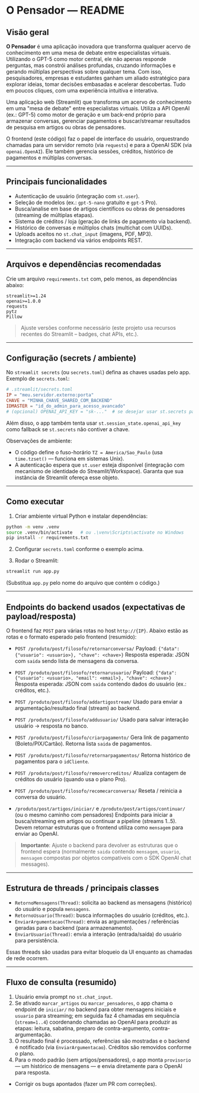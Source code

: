 # O Pensador — README

## Visão geral

**O Pensador** é uma aplicação inovadora que transforma qualquer acervo de conhecimento em uma mesa de debate entre especialistas virtuais. Utilizando o GPT-5 como motor central, ele não apenas responde perguntas, mas constrói análises profundas, cruzando informações e gerando múltiplas perspectivas sobre qualquer tema. Com isso, pesquisadores, empresas e estudantes ganham um aliado estratégico para explorar ideias, tomar decisões embasadas e acelerar descobertas. Tudo em poucos cliques, com uma experiência intuitiva e interativa.

Uma aplicação web (Streamlit) que transforma um acervo de conhecimento em uma "mesa de debate" entre especialistas virtuais. Utiliza a API OpenAI (ex.: GPT-5) como motor de geração e um back-end próprio para armazenar conversas, gerenciar pagamentos e buscar/streamar resultados de pesquisa em artigos ou obras de pensadores.

O frontend (este código) faz o papel de interface do usuário, orquestrando chamadas para um servidor remoto (via `requests`) e para a OpenAI SDK (via `openai.OpenAI`). Ele também gerencia sessões, créditos, histórico de pagamentos e múltiplas conversas.

---

## Principais funcionalidades

* Autenticação de usuário (integração com `st.user`).
* Seleção de modelos (ex.: `gpt-5-nano` gratuito e `gpt-5` Pro).
* Busca/analise em base de artigos científicos ou obras de pensadores (streaming de múltiplas etapas).
* Sistema de créditos / loja (geração de links de pagamento via backend).
* Histórico de conversas e múltiplos chats (multichat com UUIDs).
* Uploads aceitos no `st.chat_input` (imagens, PDF, MP3).
* Integração com backend via vários endpoints REST.

---

## Arquivos e dependências recomendadas

Crie um arquivo `requirements.txt` com, pelo menos, as dependências abaixo:

```
streamlit>=1.24
openai>=1.0.0
requests
pytz
Pillow
```

> Ajuste versões conforme necessário (este projeto usa recursos recentes do Streamlit – badges, chat APIs, etc.).

---

## Configuração (secrets / ambiente)

No `streamlit secrets` (ou `secrets.toml`) defina as chaves usadas pelo app. Exemplo de `secrets.toml`:

```toml
# .streamlit/secrets.toml
IP = "meu.servidor.externo:porta"
CHAVE = "MINHA_CHAVE_SHARED_COM_BACKEND"
IDMASTER = "id_do_admin_para_acesso_avancado"
# (opcional) OPENAI_API_KEY = "sk-..."  # se desejar usar st.secrets para chave OpenAI
```

Além disso, o app também tenta usar `st.session_state.openai_api_key` como fallback se `st.secrets` não contiver a chave.

Observações de ambiente:

* O código define o fuso-horário `TZ = America/Sao_Paulo` (usa `time.tzset()` — funciona em sistemas Unix).
* A autenticação espera que `st.user` esteja disponível (integração com mecanismo de identidade do Streamlit/Workspace). Garanta que sua instância de Streamlit ofereça esse objeto.

---

## Como executar

1. Criar ambiente virtual Python e instalar dependências:

```bash
python -m venv .venv
source .venv/bin/activate   # ou .\venv\Scripts\activate no Windows
pip install -r requirements.txt
```

2. Configurar `secrets.toml` conforme o exemplo acima.

3. Rodar o Streamlit:

```bash
streamlit run app.py
```

(Substitua `app.py` pelo nome do arquivo que contém o código.)

---

## Endpoints do backend usados (expectativas de payload/resposta)

O frontend faz `POST` para várias rotas no host `http://{IP}`. Abaixo estão as rotas e o formato esperado pelo frontend (resumido):

* `POST /produto/post/filosofo/retornarconversa/`
  Payload: `{"data": {"usuario": <usuario>}, "chave": <chave>}`
  Resposta esperada: JSON com `saida` sendo lista de mensagens da conversa.

* `POST /produto/post/filosofo/retornarusuario/`
  Payload: `{"data": {"usuario": <usuario>, "email": <email>}, "chave": <chave>}`
  Resposta esperada: JSON com `saida` contendo dados do usuário (ex.: créditos, etc.).

* `POST /produto/post/filosofo/addartigostream/`
  Usado para enviar a argumentação/resultado final (stream) ao backend.

* `POST /produto/post/filosofo/addusuario/`
  Usado para salvar interação usuário -> resposta no banco.

* `POST /produto/post/filosofo/criarpagamento/`
  Gera link de pagamento (Boleto/PIX/Cartão). Retorna lista `saida` de pagamentos.

* `POST /produto/post/filosofo/retornarpagamentos/`
  Retorna histórico de pagamentos para o `idCliente`.

* `POST /produto/post/filosofo/removercreditos/`
  Atualiza contagem de créditos do usuário (quando usa o plano Pro).

* `POST /produto/post/filosofo/recomecarconversa/`
  Reseta / reinicia a conversa do usuário.

* `/produto/post/artigos/iniciar/` e `/produto/post/artigos/continuar/` (ou o mesmo caminho com pensadores)
  Endpoints para iniciar a busca/streaming em artigos ou continuar a pipeline (streams 1..5). Devem retornar estruturas que o frontend utiliza como `mensagem` para enviar ao OpenAI.

> **Importante**: Ajuste o backend para devolver as estruturas que o frontend espera (normalmente `saida` contendo `mensagem`, `usuario`, `mensagem` compostas por objetos compatíveis com o SDK OpenAI chat messages).

---

## Estrutura de threads / principais classes

* `RetornoMensagens(Thread)`: solicita ao backend as mensagens (histórico) do usuário e popula `mensagens`.
* `RetornoUsuario(Thread)`: busca informações do usuário (créditos, etc.).
* `EnviarArgumentacao(Thread)`: envia as argumentações / referências geradas para o backend (para armazenamento).
* `EnviarUsuario(Thread)`: envia a interação (entrada/saída) do usuário para persistência.

Essas threads são usadas para evitar bloqueio da UI enquanto as chamadas de rede ocorrem.

---

## Fluxo de consulta (resumido)

1. Usuário envia prompt no `st.chat_input`.
2. Se ativado `marcar_artigos` ou `marcar_pensadores`, o app chama o endpoint de `iniciar/` no backend para obter mensagens iniciais e `usuario` para streaming; em seguida faz 4 chamadas em sequência (`stream=1..4`) coordenando chamadas ao OpenAI para produzir as etapas: leitura, sabatina, preparo de contra-argumento, contra-argumentação.
3. O resultado final é processado, referências são mostradas e o backend é notificado (via `EnviarArgumentacao`). Créditos são removidos conforme o plano.
4. Para o modo padrão (sem artigos/pensadores), o app monta `provisorio` — um histórico de mensagens — e envia diretamente para o OpenAI para resposta.



* Corrigir os bugs apontados (fazer um PR com correções).

